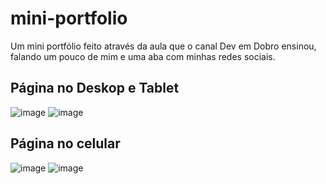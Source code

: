 # mini-portfolio
Um mini portfólio feito através da aula que o canal Dev em Dobro ensinou, falando um pouco de mim e uma aba com minhas redes sociais.
## Página no Deskop e Tablet
![image](https://user-images.githubusercontent.com/94459039/216769277-771cc431-c1d0-4e15-b2ae-f061d9c24ae5.png)
![image](https://user-images.githubusercontent.com/94459039/216769287-48d6e2f1-74ec-4234-a8e8-1af4bbd3d75c.png)
## Página no celular
![image](https://user-images.githubusercontent.com/94459039/216769453-a7d017bd-6904-4126-86ce-f0fe954ade3e.png)
![image](https://user-images.githubusercontent.com/94459039/216769470-e8de9681-8338-4b4b-b5a3-890ac7528791.png)

